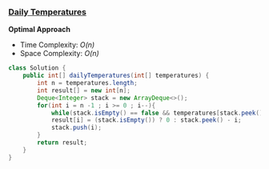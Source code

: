 ### [Daily Temperatures](https://leetcode.com/problems/daily-temperatures/)

**Optimal Approach**

- Time Complexity: *O(n)*
- Space Complexity: *O(n)* 

```java
class Solution {
    public int[] dailyTemperatures(int[] temperatures) {
        int n = temperatures.length;
        int result[] = new int[n];
        Deque<Integer> stack = new ArrayDeque<>();
        for(int i = n -1 ; i >= 0 ; i--){
            while(stack.isEmpty() == false && temperatures[stack.peek()] <= temperatures[i])stack.pop();
            result[i] = (stack.isEmpty()) ? 0 : stack.peek() - i;
            stack.push(i);
        }
        return result;
    }
}
```